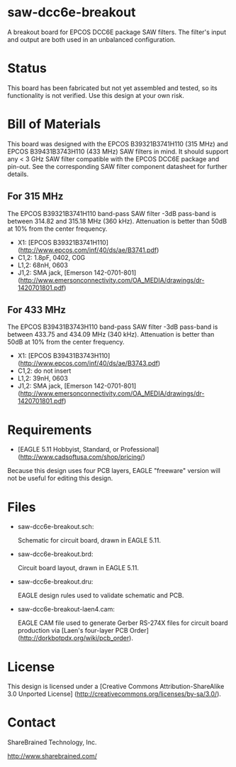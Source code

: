 saw-dcc6e-breakout
==================

A breakout board for EPCOS DCC6E package SAW filters. The
filter's input and output are both used in an unbalanced
configuration.

Status
======

This board has been fabricated but not yet assembled and
tested, so its functionality is not verified. Use this
design at your own risk.

Bill of Materials
=================

This board was designed with the EPCOS B39321B3741H110
(315 MHz) and EPCOS B39431B3743H110 (433 MHz) SAW filters
in mind. It should support any < 3 GHz SAW filter
compatible with the EPCOS DCC6E package and pin-out. See
the corresponding SAW filter component datasheet for
further details.

For 315 MHz
-----------

The EPCOS B39321B3741H110 band-pass SAW filter -3dB
pass-band is between 314.82 and 315.18 MHz (360 kHz).
Attenuation is better than 50dB at 10% from the center
frequency.

* X1: [EPCOS B39321B3741H110]
  (http://www.epcos.com/inf/40/ds/ae/B3741.pdf)
* C1,2: 1.8pF, 0402, C0G
* L1,2: 68nH, 0603
* J1,2: SMA jack, [Emerson 142-0701-801]
  (http://www.emersonconnectivity.com/OA_MEDIA/drawings/dr-1420701801.pdf)

For 433 MHz
-----------

The EPCOS B39431B3743H110 band-pass SAW filter -3dB
pass-band is between 433.75 and 434.09 MHz (340 kHz).
Attenuation is better than 50dB at 10% from the center
frequency.

* X1: [EPCOS B39431B3743H110]
  (http://www.epcos.com/inf/40/ds/ae/B3743.pdf)
* C1,2: do not insert
* L1,2: 39nH, 0603
* J1,2: SMA jack, [Emerson 142-0701-801]
  (http://www.emersonconnectivity.com/OA_MEDIA/drawings/dr-1420701801.pdf)

Requirements
============

* [EAGLE 5.11 Hobbyist, Standard, or Professional]
  (http://www.cadsoftusa.com/shop/pricing/)

Because this design uses four PCB layers, EAGLE "freeware" version
will not be useful for editing this design.

Files
=====

* saw-dcc6e-breakout.sch:

    Schematic for circuit board, drawn in EAGLE 5.11.

* saw-dcc6e-breakout.brd:

    Circuit board layout, drawn in EAGLE 5.11.

* saw-dcc6e-breakout.dru:

    EAGLE design rules used to validate schematic and PCB.

* saw-dcc6e-breakout-laen4.cam:

    EAGLE CAM file used to generate Gerber RS-274X files for
    circuit board production via
    [Laen's four-layer PCB Order]
    (http://dorkbotpdx.org/wiki/pcb_order).

License
=======

This design is licensed under a
[Creative Commons Attribution-ShareAlike 3.0 Unported License]
(http://creativecommons.org/licenses/by-sa/3.0/).

Contact
=======

ShareBrained Technology, Inc.

<http://www.sharebrained.com/>